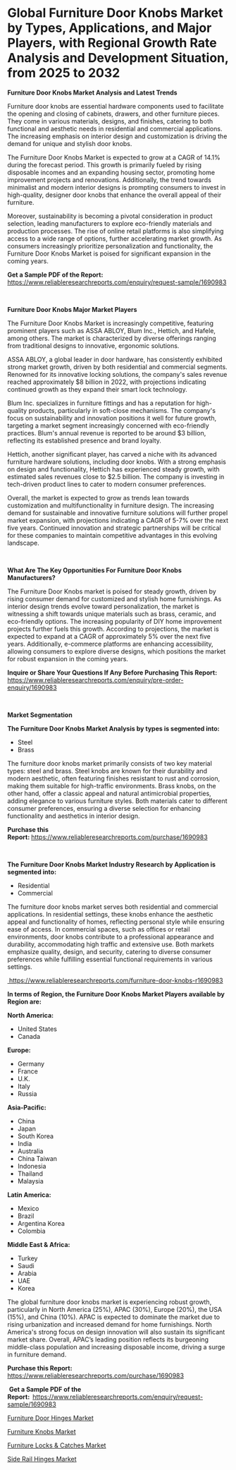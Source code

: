 <p><h1>Global Furniture Door Knobs Market by Types, Applications, and Major Players, with Regional Growth Rate Analysis and Development Situation, from 2025 to 2032</h1></p><p><strong>Furniture Door Knobs Market Analysis and Latest Trends</strong></p>
<p><p>Furniture door knobs are essential hardware components used to facilitate the opening and closing of cabinets, drawers, and other furniture pieces. They come in various materials, designs, and finishes, catering to both functional and aesthetic needs in residential and commercial applications. The increasing emphasis on interior design and customization is driving the demand for unique and stylish door knobs.</p><p>The Furniture Door Knobs Market is expected to grow at a CAGR of 14.1% during the forecast period. This growth is primarily fueled by rising disposable incomes and an expanding housing sector, promoting home improvement projects and renovations. Additionally, the trend towards minimalist and modern interior designs is prompting consumers to invest in high-quality, designer door knobs that enhance the overall appeal of their furniture.</p><p>Moreover, sustainability is becoming a pivotal consideration in product selection, leading manufacturers to explore eco-friendly materials and production processes. The rise of online retail platforms is also simplifying access to a wide range of options, further accelerating market growth. As consumers increasingly prioritize personalization and functionality, the Furniture Door Knobs Market is poised for significant expansion in the coming years.</p></p>
<p><strong>Get a Sample PDF of the Report:&nbsp;</strong> <a href="https://www.reliableresearchreports.com/enquiry/request-sample/1690983?utm_campaign=37&utm_medium=2&utm_source=Github&utm_content=ia&utm_term=06012025&utm_id=furniture-door-knobs">https://www.reliableresearchreports.com/enquiry/request-sample/1690983</a></p>
<p>&nbsp;</p>
<p><strong>Furniture Door Knobs Major Market Players</strong></p>
<p><p>The Furniture Door Knobs Market is increasingly competitive, featuring prominent players such as ASSA ABLOY, Blum Inc., Hettich, and Hafele, among others. The market is characterized by diverse offerings ranging from traditional designs to innovative, ergonomic solutions. </p><p>ASSA ABLOY, a global leader in door hardware, has consistently exhibited strong market growth, driven by both residential and commercial segments. Renowned for its innovative locking solutions, the company's sales revenue reached approximately $8 billion in 2022, with projections indicating continued growth as they expand their smart lock technology.</p><p>Blum Inc. specializes in furniture fittings and has a reputation for high-quality products, particularly in soft-close mechanisms. The company's focus on sustainability and innovation positions it well for future growth, targeting a market segment increasingly concerned with eco-friendly practices. Blum's annual revenue is reported to be around $3 billion, reflecting its established presence and brand loyalty.</p><p>Hettich, another significant player, has carved a niche with its advanced furniture hardware solutions, including door knobs. With a strong emphasis on design and functionality, Hettich has experienced steady growth, with estimated sales revenues close to $2.5 billion. The company is investing in tech-driven product lines to cater to modern consumer preferences.</p><p>Overall, the market is expected to grow as trends lean towards customization and multifunctionality in furniture design. The increasing demand for sustainable and innovative furniture solutions will further propel market expansion, with projections indicating a CAGR of 5-7% over the next five years. Continued innovation and strategic partnerships will be critical for these companies to maintain competitive advantages in this evolving landscape.</p></p>
<p>&nbsp;</p>
<p><strong>What Are The Key Opportunities For Furniture Door Knobs Manufacturers?</strong></p>
<p><p>The Furniture Door Knobs market is poised for steady growth, driven by rising consumer demand for customized and stylish home furnishings. As interior design trends evolve toward personalization, the market is witnessing a shift towards unique materials such as brass, ceramic, and eco-friendly options. The increasing popularity of DIY home improvement projects further fuels this growth. According to projections, the market is expected to expand at a CAGR of approximately 5% over the next five years. Additionally, e-commerce platforms are enhancing accessibility, allowing consumers to explore diverse designs, which positions the market for robust expansion in the coming years.</p></p>
<p><strong>Inquire or Share Your Questions If Any Before Purchasing This Report:</strong> <a href="https://www.reliableresearchreports.com/enquiry/pre-order-enquiry/1690983?utm_campaign=37&utm_medium=2&utm_source=Github&utm_content=ia&utm_term=06012025&utm_id=furniture-door-knobs">https://www.reliableresearchreports.com/enquiry/pre-order-enquiry/1690983</a></p>
<p>&nbsp;</p>
<p><strong>Market Segmentation</strong></p>
<p><strong>The Furniture Door Knobs Market Analysis by types is segmented into:</strong></p>
<p><ul><li>Steel</li><li>Brass</li></ul></p>
<p><p>The furniture door knobs market primarily consists of two key material types: steel and brass. Steel knobs are known for their durability and modern aesthetic, often featuring finishes resistant to rust and corrosion, making them suitable for high-traffic environments. Brass knobs, on the other hand, offer a classic appeal and natural antimicrobial properties, adding elegance to various furniture styles. Both materials cater to different consumer preferences, ensuring a diverse selection for enhancing functionality and aesthetics in interior design.</p></p>
<p><strong>Purchase this Report:&nbsp;</strong><a href="https://www.reliableresearchreports.com/purchase/1690983?utm_campaign=37&utm_medium=2&utm_source=Github&utm_content=ia&utm_term=06012025&utm_id=furniture-door-knobs">https://www.reliableresearchreports.com/purchase/1690983</a></p>
<p>&nbsp;</p>
<p><strong>The Furniture Door Knobs Market Industry Research by Application is segmented into:</strong></p>
<p><ul><li>Residential</li><li>Commercial</li></ul></p>
<p><p>The furniture door knobs market serves both residential and commercial applications. In residential settings, these knobs enhance the aesthetic appeal and functionality of homes, reflecting personal style while ensuring ease of access. In commercial spaces, such as offices or retail environments, door knobs contribute to a professional appearance and durability, accommodating high traffic and extensive use. Both markets emphasize quality, design, and security, catering to diverse consumer preferences while fulfilling essential functional requirements in various settings.</p></p>
<p><a href="https://www.reliableresearchreports.com/furniture-door-knobs-r1690983?utm_campaign=37&utm_medium=2&utm_source=Github&utm_content=ia&utm_term=06012025&utm_id=furniture-door-knobs">&nbsp;https://www.reliableresearchreports.com/furniture-door-knobs-r1690983</a></p>
<p><strong>In terms of Region, the Furniture Door Knobs Market Players available by Region are:</strong></p>
<p>
    <p> <strong> North America: </strong>
        <ul>
            <li>United States</li>
            <li>Canada</li>
        </ul>
        </p> 
    <p> <strong> Europe: </strong>
        <ul>
            <li>Germany</li>
            <li>France</li>
            <li>U.K.</li>
            <li>Italy</li>
            <li>Russia</li>
        </ul>
        </p> 
    <p> <strong> Asia-Pacific: </strong>
        <ul>
            <li>China</li>
            <li>Japan</li>
            <li>South Korea</li>
            <li>India</li>
            <li>Australia</li>
            <li>China Taiwan</li>
            <li>Indonesia</li>
            <li>Thailand</li>
            <li>Malaysia</li>
        </ul>
        </p> 
    <p> <strong> Latin America: </strong>
        <ul>
            <li>Mexico</li>
            <li>Brazil</li>
            <li>Argentina Korea</li>
            <li>Colombia</li>
        </ul>
        </p> 
    <p> <strong> Middle East & Africa: </strong>
        <ul>
            <li>Turkey</li>
            <li>Saudi</li>
            <li>Arabia</li>
            <li>UAE</li>
            <li>Korea</li>
        </ul>
    </p>
    </p>
<p><p>The global furniture door knobs market is experiencing robust growth, particularly in North America (25%), APAC (30%), Europe (20%), the USA (15%), and China (10%). APAC is expected to dominate the market due to rising urbanization and increased demand for home furnishings. North America's strong focus on design innovation will also sustain its significant market share. Overall, APAC’s leading position reflects its burgeoning middle-class population and increasing disposable income, driving a surge in furniture demand.</p></p>
<p><strong>Purchase this Report: </strong><a href="https://www.reliableresearchreports.com/purchase/1690983?utm_campaign=37&utm_medium=2&utm_source=Github&utm_content=ia&utm_term=06012025&utm_id=furniture-door-knobs">https://www.reliableresearchreports.com/purchase/1690983</a></p>
<p>&nbsp;<strong>Get a Sample PDF of the Report:&nbsp;&nbsp;</strong><a href="https://www.reliableresearchreports.com/enquiry/request-sample/1690983?utm_campaign=37&utm_medium=2&utm_source=Github&utm_content=ia&utm_term=06012025&utm_id=furniture-door-knobs">https://www.reliableresearchreports.com/enquiry/request-sample/1690983</a></p>
<p><strong></strong></p>
<p><p><a href="https://github.com/DianaWilson796/Market-Research-Report-List-1/blob/main/furniture-door-hinges-market.md?utm_campaign=37&utm_medium=2&utm_source=Github&utm_content=ia&utm_term=06012025&utm_id=furniture-door-knobs">Furniture Door Hinges Market</a></p><p><a href="https://github.com/joannesouthgate/Market-Research-Report-List-5/blob/main/furniture-knobs-market.md?utm_campaign=37&utm_medium=2&utm_source=Github&utm_content=ia&utm_term=06012025&utm_id=furniture-door-knobs">Furniture Knobs Market</a></p><p><a href="https://github.com/sofayahoo2023/Market-Research-Report-List-6/blob/main/furniture-locks-catches-market.md?utm_campaign=37&utm_medium=2&utm_source=Github&utm_content=ia&utm_term=06012025&utm_id=furniture-door-knobs">Furniture Locks & Catches Market</a></p><p><a href="https://github.com/maclarensidney/Market-Research-Report-List-1/blob/main/side-rail-hinges-market.md?utm_campaign=37&utm_medium=2&utm_source=Github&utm_content=ia&utm_term=06012025&utm_id=furniture-door-knobs">Side Rail Hinges Market</a></p></p>